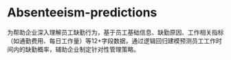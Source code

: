 # Absenteeism-predictions
为帮助企业深入理解员工缺勤行为，基于员工基础信息、缺勤原因、工作相关指标（如通勤费用、每日工作量）等12+字段数据，通过逻辑回归建模预测员工工作时间内的缺勤概率，辅助企业制定针对性管理策略。
